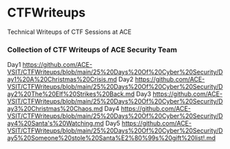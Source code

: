 # CTFWriteups
Technical Writeups of CTF Sessions at ACE
 ### Collection of CTF Writeups of ACE Security Team
 
Day1 https://github.com/ACE-VSIT/CTFWriteups/blob/main/25%20Days%20Of%20Cyber%20Security/Day1%20A%20Christmas%20Crisis.md
Day2 https://github.com/ACE-VSIT/CTFWriteups/blob/main/25%20Days%20Of%20Cyber%20Security/Day2%20The%20Elf%20Strikes%20Back.md
Day3 https://github.com/ACE-VSIT/CTFWriteups/blob/main/25%20Days%20Of%20Cyber%20Security/Day3%20Christmas%20Chaos.md
Day4 https://github.com/ACE-VSIT/CTFWriteups/blob/main/25%20Days%20Of%20Cyber%20Security/Day4%20Santa's%20Watching.md
Day5 https://github.com/ACE-VSIT/CTFWriteups/blob/main/25%20Days%20Of%20Cyber%20Security/Day5%20Someone%20stole%20Santa%E2%80%99s%20gift%20list!.md
